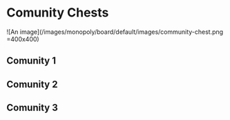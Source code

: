 # Comunity Chests

![An image](/images/monopoly/board/default/images/community-chest.png =400x400)

## Comunity 1

## Comunity 2

## Comunity 3